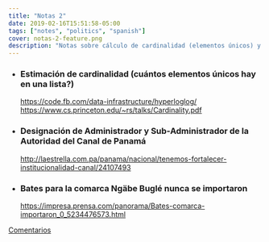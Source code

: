 ```yaml
---
title: "Notas 2"
date: 2019-02-16T15:51:58-05:00
tags: ["notes", "politics", "spanish"]
cover: notas-2-feature.png
description: "Notas sobre cálculo de cardinalidad (elementos únicos) y política"
---
```


- ### Estimación de cardinalidad (cuántos elementos únicos hay en una lista?)<br>
  https://code.fb.com/data-infrastructure/hyperloglog/ <br>
  https://www.cs.princeton.edu/~rs/talks/Cardinality.pdf

* ### Designación de Administrador y Sub-Administrador de la Autoridad del Canal de Panamá <br>
  http://laestrella.com.pa/panama/nacional/tenemos-fortalecer-institucionalidad-canal/24107493

- ### Bates para la comarca Ngäbe Buglé nunca se importaron <br>
  https://impresa.prensa.com/panorama/Bates-comarca-importaron_0_5234476573.html

[Comentarios](https://mobile.twitter.com/search?q=https%3A%2F%2Fpardenotas.jbrio.net%2Fnotas-2%2F)
